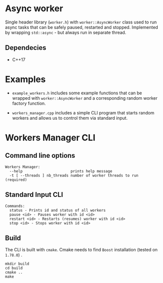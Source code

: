 # Async worker

Single header library (`worker.h`) with `worker::AsyncWorker` class used to run async tasks that can be safely paused,
restarted and stopped. Implemented by wrapping `std::async` - but always run in separate thread.

## Dependecies
* C++17

# Examples
* `example_workers.h` includes some example functions that can be wrapped with `worker::AsyncWorker` and a corresponding
random worker factory function.

* `workers_manager.cpp` includes a simple CLI program that starts random workers and allows us to control them via standard input.

# Workers Manager CLI
## Command line options
```
Workers Manager:
  --help                      prints help message
  -t [ --threads ] nb_threads number of worker threads to run (required)
```

## Standard Input CLI
```
Commands: 
  status - Prints id and status of all workers
  pause <id> - Pauses worker with id <id>
  restart <id> - Restarts (resumes) worker with id <id>
  stop <id> - Stops worker with id <id>
```

## Build
The CLI is built with `cmake`. Cmake needs to find `Boost` installation (tested on `1.78.0`) .
```
mkdir build
cd build
cmake ..
make
```